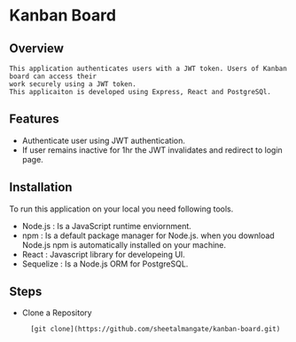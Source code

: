 # Kanban Board

## Overview

    This application authenticates users with a JWT token. Users of Kanban board can access their 
    work securely using a JWT token. 
    This applicaiton is developed using Express, React and PostgreSQl.

## Features
- Authenticate user using JWT authentication.
- If user remains inactive for 1hr the JWT invalidates and redirect to login page.

## Installation

To run this application on your local you need following tools.

- Node.js : Is a JavaScript runtime enviornment. 
- npm : Is a default package manager for Node.js. when you download Node.js npm is automatically
installed on your machine.
- React : Javascript library for developeing UI.
- Sequelize : Is a Node.js ORM for PostgreSQL.

## Steps

- Clone a Repository

        [git clone](https://github.com/sheetalmangate/kanban-board.git)

